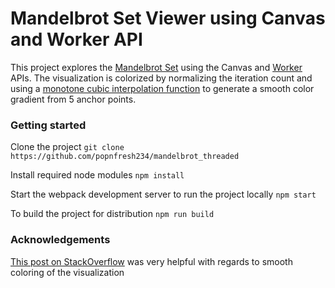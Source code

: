 # Mandelbrot Set Viewer using Canvas and Worker API

This project explores the [Mandelbrot Set](https://en.wikipedia.org/wiki/Mandelbrot_set) using the Canvas and [Worker](https://developer.mozilla.org/en-US/docs/Web/API/Web_Workers_API/Using_web_workers) APIs.  The visualization is colorized by normalizing the iteration count and using a [monotone cubic interpolation function](https://en.wikipedia.org/wiki/Monotone_cubic_interpolation) to generate a smooth color gradient from 5 anchor points.

### Getting started

Clone the project
`git clone https://github.com/popnfresh234/mandelbrot_threaded`

Install required node modules
`npm install`

Start the webpack development server to run the project locally
`npm start`

To build the project for distribution
`npm run build`

### Acknowledgements
[This post on StackOverflow](https://stackoverflow.com/a/25816111/7405709) was very helpful with regards to smooth coloring of the visualization